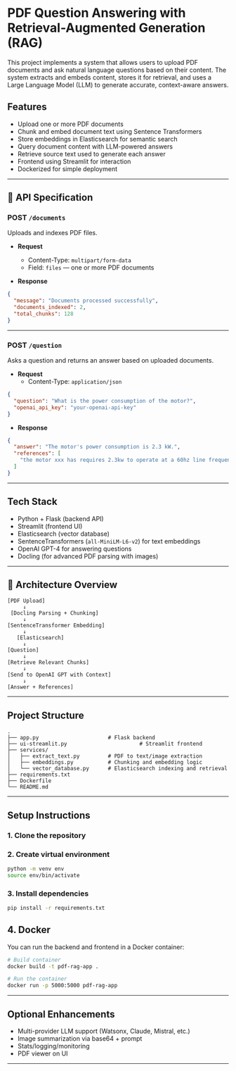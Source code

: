 # PDF Question Answering with Retrieval-Augmented Generation (RAG)

This project implements a system that allows users to upload PDF documents and ask natural language questions based on their content. The system extracts and embeds content, stores it for retrieval, and uses a Large Language Model (LLM) to generate accurate, context-aware answers.

##  Features

-  Upload one or more PDF documents
-  Chunk and embed document text using Sentence Transformers
-  Store embeddings in Elasticsearch for semantic search
-  Query document content with LLM-powered answers
-  Retrieve source text used to generate each answer
-  Frontend using Streamlit for interaction
-  Dockerized for simple deployment

---

## 🧪 API Specification

### POST `/documents`

Uploads and indexes PDF files.

- **Request**
  - Content-Type: `multipart/form-data`
  - Field: `files` — one or more PDF documents

- **Response**
```json
{
  "message": "Documents processed successfully",
  "documents_indexed": 2,
  "total_chunks": 128
}
```

---

### POST `/question`

Asks a question and returns an answer based on uploaded documents.

- **Request**
  - Content-Type: `application/json`
```json
{
  "question": "What is the power consumption of the motor?",
  "openai_api_key": "your-openai-api-key"
}
```

- **Response**
```json
{
  "answer": "The motor's power consumption is 2.3 kW.",
  "references": [
    "the motor xxx has requires 2.3kw to operate at a 60hz line frequency"
  ]
}
```

---

##  Tech Stack

- Python + Flask (backend API)
- Streamlit (frontend UI)
- Elasticsearch (vector database)
- SentenceTransformers (`all-MiniLM-L6-v2`) for text embeddings
- OpenAI GPT-4 for answering questions
- Docling (for advanced PDF parsing with images)

---

## 🧩 Architecture Overview

```text
[PDF Upload]
     ↓
 [Docling Parsing + Chunking]
     ↓
[SentenceTransformer Embedding]
     ↓
   [Elasticsearch]
     ↓
[Question]
     ↓
[Retrieve Relevant Chunks]
     ↓
[Send to OpenAI GPT with Context]
     ↓
[Answer + References]
```

---

##  Project Structure

```
.
├── app.py                      # Flask backend
├── ui-streamlit.py                       # Streamlit frontend
├── services/
│   ├── extract_text.py         # PDF to text/image extraction
│   ├── embeddings.py           # Chunking and embedding logic
│   └── vector_database.py      # Elasticsearch indexing and retrieval
├── requirements.txt
├── Dockerfile
└── README.md
```

---

## Setup Instructions

### 1. Clone the repository


### 2. Create virtual environment
```bash
python -m venv env
source env/bin/activate
```

### 3. Install dependencies
```bash
pip install -r requirements.txt
```

## 4. Docker

You can run the backend and frontend in a Docker container:

```bash
# Build container
docker build -t pdf-rag-app .

# Run the container
docker run -p 5000:5000 pdf-rag-app
```

---

## Optional Enhancements

- Multi-provider LLM support (Watsonx, Claude, Mistral, etc.)
- Image summarization via base64 + prompt
- Stats/logging/monitoring
- PDF viewer on UI

---

